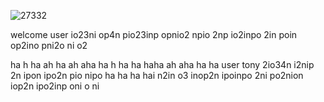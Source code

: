 ![27332](https://github.com/DarkEvamSar/they-su/assets/160559076/32c8cae9-1f18-4635-be38-ecee1c3c39e0)


welcome user io23ni op4n pio23inp opnio2 npio 2np io2inpo 2in poin op2ino pni2o ni o2


ha
h
ha
ah
ha
ah
aha
ha
h
ha
ha
haha
ah
aha
ha
ha user tony 2io34n i2nip 2n ipon ipo2n pio nipo
ha
ha
ha
hai n2in o3 inop2n ipoinpo 2ni po2nion iop2n ipo2inp oni o ni
